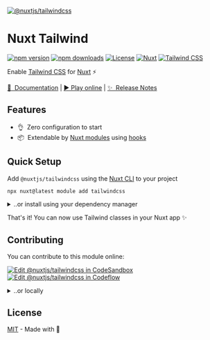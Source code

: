 [![@nuxtjs/tailwindcss](https://tailwindcss.nuxtjs.org/social-card.png)](https://tailwindcss.nuxtjs.org)

# Nuxt Tailwind

[![npm version][npm-version-src]][npm-version-href]
[![npm downloads][npm-downloads-src]][npm-downloads-href]
[![License][license-src]][license-href]
[![Nuxt][nuxt-src]][nuxt-href]
[![Tailwind CSS][tw-src]][tw-href]

Enable [Tailwind CSS](https://tailwindcss.com) for [Nuxt](https://nuxt.com) ⚡️

[📖 &nbsp;Documentation](https://tailwindcss.nuxtjs.org) | [▶️ Play online](https://stackblitz.com/github/nuxt-modules/tailwindcss) | [✨ &nbsp;Release Notes](https://github.com/nuxt-modules/tailwindcss/releases)

## Features

- 👌&nbsp; Zero configuration to start
- 📦&nbsp; Extendable by [Nuxt modules](https://nuxt.com/modules) using [hooks](https://tailwindcss.nuxtjs.org/tailwindcss/config#hooks)

## Quick Setup

Add `@nuxtjs/tailwindcss` using the [Nuxt CLI](https://github.com/nuxt/cli) to your project

```bash
npx nuxt@latest module add tailwindcss
```

<details>

<summary>..or install using your dependency manager</summary>

```bash
# Using pnpm
pnpm add --save-dev @nuxtjs/tailwindcss

# Using yarn
yarn add --dev @nuxtjs/tailwindcss

# Using npm
npm install --save-dev @nuxtjs/tailwindcss
```

and then to the `modules` section of `nuxt.config.{ts,js}`

```ts
export default defineNuxtConfig({
  modules: [
    '@nuxtjs/tailwindcss'
  ]
})
```

</details>


That's it! You can now use Tailwind classes in your Nuxt app ✨

## Contributing

You can contribute to this module online:

[![Edit @nuxtjs/tailwindcss in CodeSandbox](https://codesandbox.io/static/img/play-codesandbox.svg)](https://codesandbox.io/s/github/nuxt-modules/tailwindcss/tree/main/?fontsize=14&hidenavigation=1&theme=dark)
[![Edit @nuxtjs/tailwindcss in Codeflow](https://developer.stackblitz.com/img/open_in_codeflow.svg)](https://pr.new/nuxt-modules/tailwindcss)

<details>
<summary>..or locally</summary>

1. Clone this repository
2. Install dependencies using `pnpm i`
3. Prepare for development using `pnpm dev:prepare`
4. Start development server using `pnpm dev`

</details>

## License

[MIT](./LICENSE) - Made with 💚

<!-- Badges -->
[npm-version-src]: https://img.shields.io/npm/v/@nuxtjs/tailwindcss/latest.svg?style=flat&colorA=18181B&colorB=28CF8D
[npm-version-href]: https://npmjs.com/package/@nuxtjs/tailwindcss

[npm-downloads-src]: https://img.shields.io/npm/dm/@nuxtjs/tailwindcss.svg?style=flat&colorA=18181B&colorB=28CF8D
[npm-downloads-href]: https://npmjs.com/package/@nuxtjs/tailwindcss

[license-src]: https://img.shields.io/npm/l/@nuxtjs/tailwindcss.svg?style=flat&colorA=18181B&colorB=28CF8D
[license-href]: https://npmjs.com/package/@nuxtjs/tailwindcss

[nuxt-src]: https://img.shields.io/badge/Nuxt-18181B?&logo=nuxt
[nuxt-href]: https://nuxt.com

[tw-src]: https://img.shields.io/badge/tailwindcss-0F172A?&logo=tailwindcss
[tw-href]: https://tailwindcss.com
